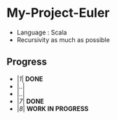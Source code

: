 # My-Project-Euler  
  * Language : Scala
  * Recursivity as much as possible  

## Progress  
  * |_1_| **DONE**
  * |_.._|
  * |_.._|
  * |_7_| **DONE**
  * |_8_| **WORK IN PROGRESS**
